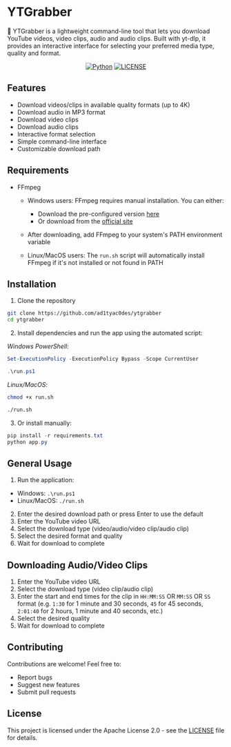 # YTGrabber

🎥 YTGrabber is a lightweight command-line tool that lets you download YouTube videos, video clips, audio and audio clips. Built with yt-dlp, it provides an interactive interface for selecting your preferred media type, quality and format.

<div align="center">

[![Python](https://img.shields.io/badge/Python-3.6+-blue.svg)](https://www.python.org/downloads/)
[![LICENSE](https://img.shields.io/badge/License-Apache%202.0-blue.svg)](LICENSE)

</div>

## Features

- Download videos/clips in available quality formats (up to 4K)
- Download audio in MP3 format 
- Download video clips
- Download audio clips
- Interactive format selection
- Simple command-line interface
- Customizable download path

## Requirements

- FFmpeg
  - Windows users: FFmpeg requires manual installation. You can either:
    - Download the pre-configured version [here](https://drive.google.com/file/d/1dUmR4yQwsSH_h2bSUYTa9NOjui8g3zgQ/view?usp=drive_link)
    - Or download from the [official site](https://ffmpeg.org/download.html)
  - After downloading, add FFmpeg to your system's PATH environment variable

  - Linux/MacOS users: The `run.sh` script will automatically install FFmpeg if it's not installed or not found in PATH

## Installation

1. Clone the repository
```bash
git clone https://github.com/ad1tyac0des/ytgrabber
cd ytgrabber
```

2. Install dependencies and run the app using the automated script:

*Windows PowerShell*:
```powershell
Set-ExecutionPolicy -ExecutionPolicy Bypass -Scope CurrentUser

.\run.ps1
```


*Linux/MacOS*:
```bash
chmod +x run.sh

./run.sh
```


3. Or install manually:

```powershell
pip install -r requirements.txt
python app.py
```

## General Usage

1. Run the application:
  - Windows: `.\run.ps1`
  - Linux/MacOS: `./run.sh`

2. Enter the desired download path or press Enter to use the default
3. Enter the YouTube video URL
4. Select the download type (video/audio/video clip/audio clip)
5. Select the desired format and quality
6. Wait for download to complete

## Downloading Audio/Video Clips

1. Enter the YouTube video URL
2. Select the download type (video clip/audio clip)
3. Enter the start and end times for the clip in `HH:MM:SS` OR `MM:SS` OR `SS` format (e.g. `1:30` for 1 minute and 30 seconds, `45` for 45 seconds, `2:01:40` for 2 hours, 1 minute and 40 seconds, etc.)
4. Select the desired quality
5. Wait for download to complete

## Contributing

Contributions are welcome! Feel free to:

- Report bugs
- Suggest new features
- Submit pull requests

## License

This project is licensed under the Apache License 2.0 - see the [LICENSE](LICENSE) file for details.